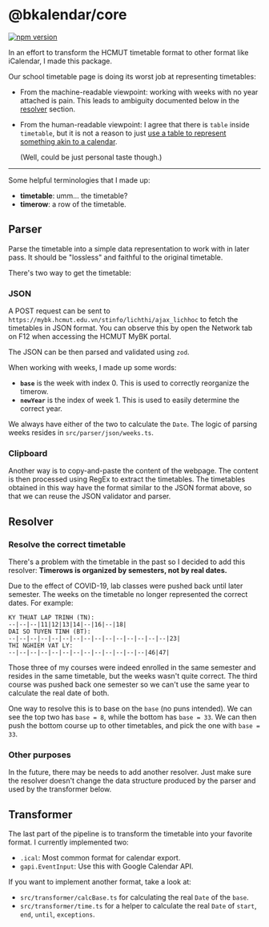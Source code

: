 # @bkalendar/core

<a href="https://npmjs.org/package/@bkalendar/core">
  <img src="https://img.shields.io/npm/v/@bkalendar/core.svg"
       alt="npm version">
</a>

In an effort to transform the HCMUT timetable format to other format like iCalendar, I made this
package.

Our school timetable page is doing its worst job at representing timetables:

-   From the machine-readable viewpoint: working with weeks with no year attached is pain. This
    leads to ambiguity documented below in the [resolver](#resolve-the-correct-timetable) section.
-   From the human-readable viewpoint: I agree that there is `table` inside `timetable`, but it is
    not a reason to just [use a table to represent something akin to a calendar][steve].

    (Well, could be just personal taste though.)

    [steve]: https://twitter.com/steveschoger/status/997125312411570176

---

Some helpful terminologies that I made up:

-   **timetable**: umm... the timetable?
-   **timerow**: a row of the timetable.

## Parser

Parse the timetable into a simple data representation to work with in later pass. It should be
"lossless" and faithful to the original timetable.

There's two way to get the timetable:

### JSON

A POST request can be sent to `https://mybk.hcmut.edu.vn/stinfo/lichthi/ajax_lichhoc` to fetch the
timetables in JSON format. You can observe this by open the Network tab on F12 when accessing the
HCMUT MyBK portal.

The JSON can be then parsed and validated using `zod`.

When working with weeks, I made up some words:

-   **`base`** is the week with index 0. This is used to correctly reorganize the timerow.
-   **`newYear`** is the index of week 1. This is used to easily determine the correct year.

We always have either of the two to calculate the `Date`. The logic of parsing weeks resides in
`src/parser/json/weeks.ts`.

### Clipboard

Another way is to copy-and-paste the content of the webpage. The content is then processed using
RegEx to extract the timetables. The timetables obtained in this way have the format similar to the
JSON format above, so that we can reuse the JSON validator and parser.

## Resolver

### Resolve the correct timetable

There's a problem with the timetable in the past so I decided to add this resolver: **Timerows is
organized by semesters, not by real dates.**

Due to the effect of COVID-19, lab classes were pushed back until later semester. The weeks on the
timetable no longer represented the correct dates. For example:

```
KY THUAT LAP TRINH (TN):
--|--|--|11|12|13|14|--|16|--|18|
DAI SO TUYEN TINH (BT):
--|--|--|--|--|--|--|--|--|--|--|--|--|--|--|23|
THI NGHIEM VAT LY:
--|--|--|--|--|--|--|--|--|--|--|--|--|46|47|
```

Those three of my courses were indeed enrolled in the same semester and resides in the same
timetable, but the weeks wasn't quite correct. The third course was pushed back one semester so we
can't use the same year to calculate the real date of both.

One way to resolve this is to base on the `base` (no puns intended). We can see the top two has
`base = 8`, while the bottom has `base = 33`. We can then push the bottom course up to other
timetables, and pick the one with `base = 33`.

### Other purposes

In the future, there may be needs to add another resolver. Just make sure the resolver doesn't
change the data structure produced by the parser and used by the transformer below.

## Transformer

The last part of the pipeline is to transform the timetable into your favorite format. I currently
implemented two:

-   `.ical`: Most common format for calendar export.
-   `gapi.EventInput`: Use this with Google Calendar API.

If you want to implement another format, take a look at:

-   `src/transformer/calcBase.ts` for calculating the real `Date` of the `base`.
-   `src/transformer/time.ts` for a helper to calculate the real `Date` of `start`, `end`, `until`,
    `exceptions`.
